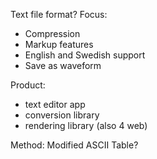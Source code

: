 Text file format?
Focus: 
- Compression
- Markup features
- English and Swedish support
- Save as waveform

Product: 
- text editor app
- conversion library
- rendering library (also 4 web)

Method:
Modified ASCII Table?

